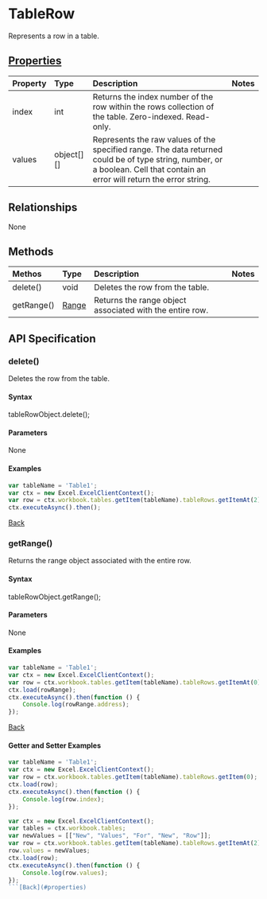 # TableRow

Represents a row in a table.

## [Properties](#getter-and-setter-examples)
| Property       | Type    |Description|Notes |
|:---------------|:--------|:----------|:-----|
|index|int|Returns the index number of the row within the rows collection of the table. Zero-indexed. Read-only.||
|values|object[][]|Represents the raw values of the specified range. The data returned could be of type string, number, or a boolean. Cell that contain an error will return the error string.||

## Relationships
None

## Methods
| Methos           | Type    |Description|Notes |
|:---------------|:--------|:----------|:-----|
|delete()|void|Deletes the row from the table.||
|getRange()|[Range](range.md)|Returns the range object associated with the entire row.||

## API Specification

### delete()
Deletes the row from the table.

#### Syntax
tableRowObject.delete();

#### Parameters
None

#### Examples

```js
var tableName = 'Table1';
var ctx = new Excel.ExcelClientContext();
var row = ctx.workbook.tables.getItem(tableName).tableRows.getItemAt(2);
ctx.executeAsync().then();
```


[Back](#methods)

### getRange()
Returns the range object associated with the entire row.

#### Syntax
tableRowObject.getRange();

#### Parameters
None

#### Examples

```js
var tableName = 'Table1';
var ctx = new Excel.ExcelClientContext();
var row = ctx.workbook.tables.getItem(tableName).tableRows.getItemAt(0);
ctx.load(rowRange);
ctx.executeAsync().then(function () {
	Console.log(rowRange.address);
});
```


[Back](#methods)

#### Getter and Setter Examples

```js
var tableName = 'Table1';
var ctx = new Excel.ExcelClientContext();
var row = ctx.workbook.tables.getItem(tableName).tableRows.getItem(0);
ctx.load(row);
ctx.executeAsync().then(function () {
	Console.log(row.index);
});
```

```js
var ctx = new Excel.ExcelClientContext();
var tables = ctx.workbook.tables;
var newValues = [["New", "Values", "For", "New", "Row"]];
var row = ctx.workbook.tables.getItem(tableName).tableRows.getItemAt(2);
row.values = newValues;
ctx.load(row);
ctx.executeAsync().then(function () {
	Console.log(row.values);
});
```[Back](#properties)
